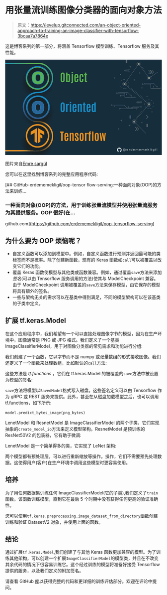 # 用张量流训练图像分类器的面向对象方法

> 原文：<https://levelup.gitconnected.com/an-object-oriented-approach-to-training-an-image-classifier-with-tensorflow-3bcaa7a7864e>

这是博客系列的第一部分，将涵盖 Tensorflow 模型训练、Tensorflow 服务及其性能。

![](img/ec12da251d52229f765dfdb359d9cf17.png)

图片来自[Emre sargül](https://www.linkedin.com/in/emre-sar%C4%B1g%C3%BCl-7064aa92/)

您可以在这里找到博客系列的完整应用程序代码:

[](https://github.com/erdememekligil/oop-tensorflow-serving) [## GitHub-erdememekligil/oop-tensor flow-serving:一种面向对象(OOP)的方法来训练…

### 一种面向对象(OOP)的方法，用于训练张量流模型并使用张量流服务为其提供服务。OOP 很好(在…

github.com](https://github.com/erdememekligil/oop-tensorflow-serving) 

## 为什么要为 OOP 烦恼呢？

*   自定义函数可以添加到模型中。例如，自定义函数进行预测并返回最可能的类标签而不是概率。除了创建新函数，现有的 Keras 函数如`call`可以被覆盖以改变它们的功能。
*   覆盖 Keras 函数使模型与其他类或函数兼容。例如，通过覆盖`save`方法来添加*签名*(可以由 Tensorflow 服务调用的方法)使其与 ModelCheckpoint 兼容。由于 ModelCheckpoint 调用被覆盖的`save`方法来保存模型，由它保存的模型将具有额外的签名。
*   一些与架构无关的需求可以在基类中得到满足，不同的模型架构可以在该基类的子类中定义。

## 扩展 tf.keras.Model

在这个应用程序中，我们希望有一个可以直接处理图像字节的模型，因为在生产环境中，图像通常是 PNG 或 JPG 格式。我们定义了一个基类 ImageClassifierModel，用于对图像分类器的常见需求和功能进行分组:

我们创建了一个函数，它以字节而不是 numpy 或张量数组的形式接收图像。我们还定义了一个函数来处理数组，比如默认的`call`方法:

这些方法是 *tf.functions* ，它们在 tf.keras.Model 的被覆盖的`save`方法中被设置为模型的签名:

`save`方法将模型以`SavedModel`格式写入磁盘。这些签名定义可以由 Tensorflow 作为 gRPC 或 REST 服务来提供。此外，甚至在从磁盘加载模型之后，也可以调用 tf.functions，如下所示:

```
model.predict_bytes_image(png_bytes)
```

LenetModel 和 ResnetModel 是 ImageClassifierModel 的两个子类，它们实现抽象的`create_model_io`方法来定义模型架构。ResnetModel 是预训练的 ResNet50V2 的包装器，它有助于微调:

LenetModel 是一个简单得多的类，它实现了 LeNet 架构:

两个模型都有预处理层，可以进行重新缩放等操作。操作，它们不需要预先处理数据。这使得用户(客户)在生产环境中调用这些模型时更容易使用。

## 培养

为了用任何数据集训练任何 ImageClassifierModel(它的子类),我们定义了`train`函数。该函数训练模型，直到它在最后 5 个时期中没有获得任何更高的验证准确性。

您可以使用`tf.keras.preprocessing.image_dataset_from_directory`函数创建训练和验证 DatasetV2 对象，并使用上面的函数。

## 结论

通过扩展`tf.keras.Model`,我们创建了与其他 Keras 函数更加兼容的模型。为了训练其他架构，可以创建一个扩展`ImageClassifierModel`的模型类，并且在不改变其余代码的情况下很容易训练它。这个经过训练的模型将准备好接受 Tensorflow 提供的服务，以及我们定义的附加签名。

请查看 GitHub [库](https://github.com/erdememekligil/oop-tensorflow-serving)以获得完整的代码和更详细的训练评估部分。欢迎在评论中提问。